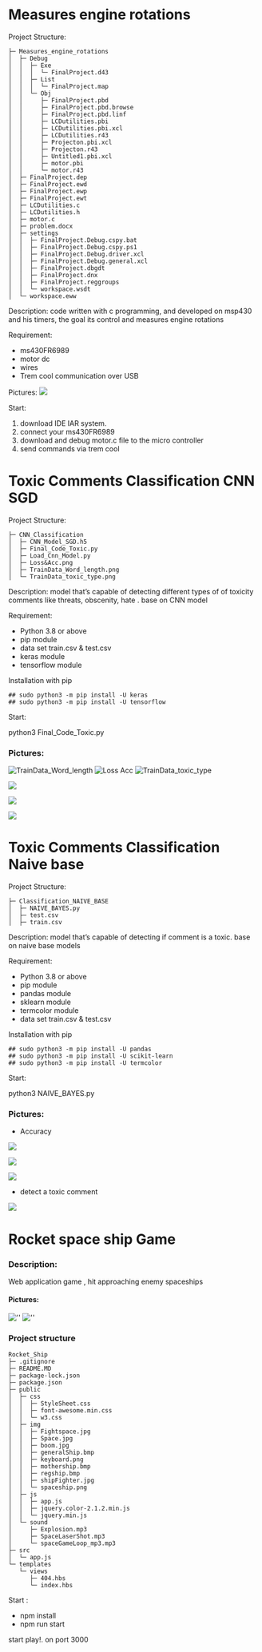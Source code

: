 # Measures engine rotations

Project Structure:

```
├─ Measures_engine_rotations
│  ├─ Debug
│  │  ├─ Exe
│  │  │  └─ FinalProject.d43
│  │  ├─ List
│  │  │  └─ FinalProject.map
│  │  └─ Obj
│  │     ├─ FinalProject.pbd
│  │     ├─ FinalProject.pbd.browse
│  │     ├─ FinalProject.pbd.linf
│  │     ├─ LCDutilities.pbi
│  │     ├─ LCDutilities.pbi.xcl
│  │     ├─ LCDutilities.r43
│  │     ├─ Projecton.pbi.xcl
│  │     ├─ Projecton.r43
│  │     ├─ Untitled1.pbi.xcl
│  │     ├─ motor.pbi
│  │     └─ motor.r43
│  ├─ FinalProject.dep
│  ├─ FinalProject.ewd
│  ├─ FinalProject.ewp
│  ├─ FinalProject.ewt
│  ├─ LCDutilities.c
│  ├─ LCDutilities.h
│  ├─ motor.c
│  ├─ problem.docx
│  ├─ settings
│  │  ├─ FinalProject.Debug.cspy.bat
│  │  ├─ FinalProject.Debug.cspy.ps1
│  │  ├─ FinalProject.Debug.driver.xcl
│  │  ├─ FinalProject.Debug.general.xcl
│  │  ├─ FinalProject.dbgdt
│  │  ├─ FinalProject.dnx
│  │  ├─ FinalProject.reggroups
│  │  └─ workspace.wsdt
│  └─ workspace.eww
```

Description:
code written with c programming, and developed on msp430 and his timers, the goal its control and measures engine rotations

Requirement:

- ms430FR6989
- motor dc
- wires
- Trem cool communication over USB

Pictures:
![](https://user-images.githubusercontent.com/33747218/137758886-5566ee9c-ae31-4aa8-8707-05f892986234.png)

Start:

1. download IDE IAR system.
2. connect your ms430FR6989
3. download and debug motor.c file to the micro controller
4. send commands via trem cool

# Toxic Comments Classification CNN SGD

Project Structure:

```
├─ CNN_Classification
│  ├─ CNN_Model_SGD.h5
│  ├─ Final_Code_Toxic.py
│  ├─ Load_Cnn_Model.py
│  ├─ Loss&Acc.png
│  ├─ TrainData_Word_length.png
│  └─ TrainData_toxic_type.png
```

Description:
model that’s capable of detecting different types of of toxicity comments like threats, obscenity, hate . base on CNN model

Requirement:

- Python 3.8 or above
- pip module
- data set train.csv & test.csv
- keras module
- tensorflow module

Installation with pip

```
## sudo python3 -m pip install -U keras
## sudo python3 -m pip install -U tensorflow
```

Start:

python3 Final_Code_Toxic.py

### Pictures:

![TrainData_Word_length](https://user-images.githubusercontent.com/33747218/137753240-f9cecaef-e8b9-4bd1-923d-912e344e290f.png)
![Loss Acc](https://user-images.githubusercontent.com/33747218/137753228-106a34fb-f981-43b1-a0a1-8b1b6076b1ed.png)
![TrainData_toxic_type](https://user-images.githubusercontent.com/33747218/137753235-911b5d86-b84c-41cc-bdc3-db3fa2bd0b74.png)

![](https://user-images.githubusercontent.com/33747218/137751284-2267f869-cb1f-44af-8ac9-a6b812bf94d7.png)

![](https://user-images.githubusercontent.com/33747218/137751283-a5222ff4-aa16-4646-9a38-9271d9cb8e65.png)

![](https://user-images.githubusercontent.com/33747218/137751274-f4f1f8c5-5cf0-4ab5-8a52-d1c9a80c4bcf.png)

# Toxic Comments Classification Naive base

Project Structure:

```
├─ Classification_NAIVE_BASE
│  ├─ NAIVE_BAYES.py
│  ├─ test.csv
│  ├─ train.csv
```

Description:
model that’s capable of detecting if comment is a toxic. base on naive base models

Requirement:

- Python 3.8 or above
- pip module
- pandas module
- sklearn module
- termcolor module
- data set train.csv & test.csv

Installation with pip

```
## sudo python3 -m pip install -U pandas
## sudo python3 -m pip install -U scikit-learn
## sudo python3 -m pip install -U termcolor
```

Start:

python3 NAIVE_BAYES.py

### Pictures:

- Accuracy

![](https://user-images.githubusercontent.com/33747218/137727248-6aeefd12-c15a-4a24-ad08-823fd69b88bc.png)

![](https://user-images.githubusercontent.com/33747218/137727253-bf56190a-1286-4fe4-9af4-ac4eb82c1ed8.png)

![](https://user-images.githubusercontent.com/33747218/137727256-0e514ce1-9c3e-417f-a280-ce89b0d0428f.png)

- detect a toxic comment

![](https://user-images.githubusercontent.com/33747218/137727258-c82727f4-b16d-4dc8-852a-d3b6cce4f772.png)

# Rocket space ship Game

### Description:

Web application game , hit approaching enemy spaceships

#### Pictures:

![''](https://user-images.githubusercontent.com/33747218/137724188-c7b33d89-3dc0-47e2-bb63-9cdfd28d2589.png)
![''](https://user-images.githubusercontent.com/33747218/137724203-7188b1ff-a5de-42e0-b773-2272f7b79bad.png)

### Project structure

```
Rocket_Ship
├─ .gitignore
├─ README.MD
├─ package-lock.json
├─ package.json
├─ public
│  ├─ css
│  │  ├─ StyleSheet.css
│  │  ├─ font-awesome.min.css
│  │  └─ w3.css
│  ├─ img
│  │  ├─ Fightspace.jpg
│  │  ├─ Space.jpg
│  │  ├─ boom.jpg
│  │  ├─ generalShip.bmp
│  │  ├─ keyboard.png
│  │  ├─ mothership.bmp
│  │  ├─ regship.bmp
│  │  ├─ shipFighter.jpg
│  │  └─ spaceship.png
│  ├─ js
│  │  ├─ app.js
│  │  ├─ jquery.color-2.1.2.min.js
│  │  └─ jquery.min.js
│  └─ sound
│     ├─ Explosion.mp3
│     ├─ SpaceLaserShot.mp3
│     └─ spaceGameLoop_mp3.mp3
├─ src
│  └─ app.js
└─ templates
   └─ views
      ├─ 404.hbs
      └─ index.hbs

```

Start :

- npm install
- npm run start

start play!. on port 3000
